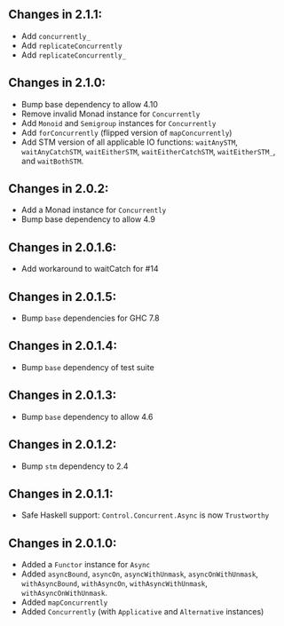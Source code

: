 ## Changes in 2.1.1:

 - Add `concurrently_`
 - Add `replicateConcurrently`
 - Add `replicateConcurrently_`

## Changes in 2.1.0:

 - Bump base dependency to allow 4.10
 - Remove invalid Monad instance for `Concurrently`
 - Add `Monoid` and `Semigroup` instances for `Concurrently`
 - Add `forConcurrently` (flipped version of `mapConcurrently`)
 - Add STM version of all applicable IO functions:
   `waitAnySTM`, `waitAnyCatchSTM`, `waitEitherSTM`,
   `waitEitherCatchSTM`, `waitEitherSTM_`, and `waitBothSTM`.

## Changes in 2.0.2:

 - Add a Monad instance for `Concurrently`
 - Bump base dependency to allow 4.9

## Changes in 2.0.1.6:

 - Add workaround to waitCatch for #14

## Changes in 2.0.1.5:

 - Bump `base` dependencies for GHC 7.8

## Changes in 2.0.1.4:

 - Bump `base` dependency of test suite

## Changes in 2.0.1.3:

 - Bump `base` dependency to allow 4.6

## Changes in 2.0.1.2:

 - Bump `stm` dependency to 2.4

## Changes in 2.0.1.1:

 - Safe Haskell support: `Control.Concurrent.Async` is now `Trustworthy`

## Changes in 2.0.1.0:

 - Added a `Functor` instance for `Async`
 - Added `asyncBound`, `asyncOn`, `asyncWithUnmask`, `asyncOnWithUnmask`, `withAsyncBound`, `withAsyncOn`, `withAsyncWithUnmask`, `withAsyncOnWithUnmask`.
 - Added `mapConcurrently`
 - Added `Concurrently` (with `Applicative` and `Alternative` instances)
